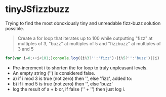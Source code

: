 # tinyJSfizzbuzz
Trying to find the most obnoxiously tiny and unreadable fizz-buzz solution possible.

>Create a for loop that iterates up to 100 while outputting "fizz" at multiples of 3, "buzz" at multiples of 5 and "fizzbuzz" at multiples of 3 and 5

```js
for(var i=0;++i<101;)console.log((i%3?'':'fizz')+(i%5?'':'buzz')||i)
```

* Pre-increment i to shorten the for loop to truly unpleasant levels.
* An empty string ('') is considered false.
* a) if i mod 3 is true (not zero) then '', else 'fizz', added to:
* b) if i mod 5 is true (not zero) then '', else 'buzz'
* log the result of a + b or, if false ('' + '') then just log i.